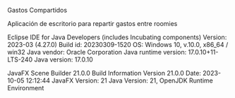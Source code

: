 Gastos Compartidos

Aplicación de escritorio para repartir gastos entre roomies

Eclipse IDE for Java Developers (includes Incubating components)
Version: 2023-03 (4.27.0)
Build id: 20230309-1520
OS: Windows 10, v.10.0, x86_64 / win32
Java vendor: Oracle Corporation
Java runtime version: 17.0.10+11-LTS-240
Java version: 17.0.10

JavaFX Scene Builder 21.0.0
Build Information
Version 21.0.0
Date: 2023-10-05 12:12:44
JavaFX Version: 21
Java Version: 21, OpenJDK Runtime Environment

